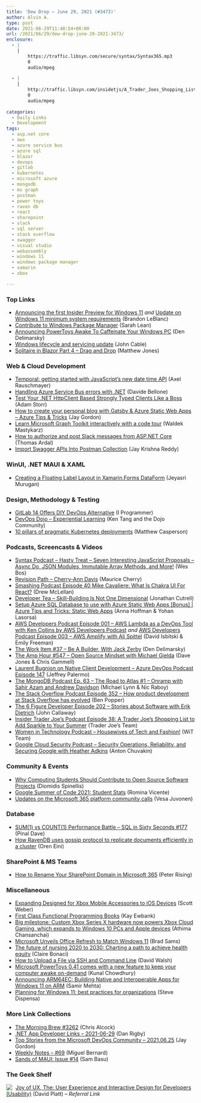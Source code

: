 ```yaml
---
title: 'Dew Drop – June 29, 2021 (#3473)'
author: Alvin A.
type: post
date: 2021-06-29T11:48:54+00:00
url: /2021/06/29/dew-drop-june-29-2021-3473/
enclosure:
  - |
    |
        https://traffic.libsyn.com/secure/syntax/Syntax365.mp3
        0
        audio/mpeg
        
  - |
    |
        http://traffic.libsyn.com/insidetjs/A_Trader_Joes_Shopping_List_to_Add_Sparkle_to_Your_Summer.mp3
        0
        audio/mpeg
        
categories:
  - Daily Links
  - Development
tags:
  - asp.net core
  - aws
  - azure service bus
  - azure sql
  - blazor
  - devops
  - gitlab
  - kubernetes
  - microsoft azure
  - mongodb
  - ms graph
  - postman
  - power toys
  - raven db
  - react
  - sharepoint
  - slack
  - sql server
  - stack overflow
  - swagger
  - visual studio
  - webassembly
  - windows 11
  - windows package manager
  - xamarin
  - xbox

---
```

### <a name="top"></a>Top Links

  * <a href="https://blogs.windows.com/windows-insider/2021/06/28/announcing-the-first-insider-preview-for-windows-11/?WT.mc_id=WD-MVP-4025064" target="_blank" rel="noopener">Announcing the first Insider Preview for Windows 11</a> _and_ <a href="https://blogs.windows.com/windows-insider/2021/06/28/update-on-windows-11-minimum-system-requirements/?WT.mc_id=WD-MVP-4025064" target="_blank" rel="noopener">Update on Windows 11 minimum system requirements</a> (Brandon LeBlanc)
  * <a href="https://techcommunity.microsoft.com/t5/itops-talk-blog/contribute-to-windows-package-manager/ba-p/2439406?WT.mc_id=DOP-MVP-4025064" target="_blank" rel="noopener">Contribute to Windows Package Manager</a> (Sarah Lean)
  * <a href="https://den.dev/blog/powertoys-awake/" target="_blank" rel="noopener">Announcing PowerToys Awake To Caffeinate Your Windows PC</a> (Den Delimarsky)
  * <a href="https://techcommunity.microsoft.com/t5/windows-it-pro-blog/windows-lifecycle-and-servicing-update/ba-p/2493043?WT.mc_id=DOP-MVP-4025064" target="_blank" rel="noopener">Windows lifecycle and servicing update</a> (John Cable)
  * <a href="http://feedproxy.google.com/~r/ExceptionNotFound/~3/mS19lpF2pJo/" target="_blank" rel="noopener">Solitaire in Blazor Part 4 &#8211; Drag and Drop</a> (Matthew Jones)



### <a name="web"></a>Web & Cloud Development

  * <a href="http://feedproxy.google.com/~r/2ality/~3/y77NpqiM-9A/temporal-api.html" target="_blank" rel="noopener">Temporal: getting started with JavaScript’s new date time API</a> (Axel Rauschmayer)
  * <a href="https://www.code4it.dev/blog/azure-service-bus-errors" target="_blank" rel="noopener">Handling Azure Service Bus errors with .NET</a> (Davide Bellone)
  * <a href="http://feedproxy.google.com/~r/WestDiscGolf/~3/ctc4cfIegV8/test-your-dotnet-httpclient-based-strongly-typed-clients-like-a-boss" target="_blank" rel="noopener">Test Your .NET HttpClient Based Strongly Typed Clients Like a Boss</a> (Adam Storr)
  * <a href="https://devblogs.microsoft.com/devops/how-to-create-your-personal-blog-with-gatsby-azure-static-web-apps-azure-tips-tricks/?WT.mc_id=DOP-MVP-4025064" target="_blank" rel="noopener">How to create your personal blog with Gatsby & Azure Static Web Apps – Azure Tips & Tricks</a> (Jay Gordon)
  * <a href="https://techcommunity.microsoft.com/t5/microsoft-365-pnp-blog/learn-microsoft-graph-toolkit-interactively-with-a-code-tour/ba-p/2492612?WT.mc_id=DOP-MVP-4025064" target="_blank" rel="noopener">Learn Microsoft Graph Toolkit interactively with a code tour</a> (Waldek Mastykarz)
  * <a href="https://blog.elmah.io/how-to-authorize-and-post-slack-messages-from-asp-net-core/" target="_blank" rel="noopener">How to authorize and post Slack messages from ASP.NET Core </a> (Thomas Ardal)
  * <a href="https://www.c-sharpcorner.com/article/import-swagger-apis-into-postman-collection/" target="_blank" rel="noopener">Import Swagger APIs Into Postman Collection</a> (Jay Krishna Reddy)



### <a name="silverlight"></a>WinUI, .NET MAUI & XAML

  * <a href="https://www.syncfusion.com/blogs/post/creating-a-floating-label-layout-in-xamarin-forms-dataform.aspx" target="_blank" rel="noopener">Creating a Floating Label Layout in Xamarin.Forms DataForm</a> (Jeyasri Murugan)



### <a name="design"></a>Design, Methodology & Testing

  * <a href="http://www.i-programmer.info/news/90-tools/14675-gitlab-14-offers-diy-devops-alternative.html" target="_blank" rel="noopener">GitLab 14 Offers DIY DevOps Alternative</a> (I Programmer)
  * <a href="https://devblogs.microsoft.com/devops/devops-dojo-experiential-learning/?WT.mc_id=DOP-MVP-4025064" target="_blank" rel="noopener">DevOps Dojo – Experiential Learning</a> (Ken Tang and the Dojo Community)
  * <a href="http://feedproxy.google.com/~r/OctopusDeploy/~3/oM_0K1udTxI/10-pillars-kubernetes-deployments" target="_blank" rel="noopener">10 pillars of pragmatic Kubernetes deployments</a> (Matthew Casperson)



### <a name="podcasts"></a>Podcasts, Screencasts & Videos

  * <a href="https://traffic.libsyn.com/secure/syntax/Syntax365.mp3" target="_blank" rel="noopener">Syntax Podcast &#8211; Hasty Treat &#8211; Seven Interesting JavaScript Proposals &#8211; Async Do, JSON Modules, Immutable Array Methods, and More!</a> (Wes Bos)
  * <a href="https://revisionpath.com/cherry-ann-davis" target="_blank" rel="noopener">Revision Path &#8211; Cherry-Ann Davis</a> (Maurice Cherry)
  * <a href="https://smashingmagazine.com/2021/06/smashing-podcast-episode-40/" target="_blank" rel="noopener">Smashing Podcast Episode 40 Mike Cavaliere: What Is Chakra UI For React?</a> (Drew McLellan)
  * <a href="http://www.developertea.com" target="_blank" rel="noopener">Developer Tea &#8211; Skill-Building Is Not One Dimensional</a> (Jonathan Cutrell)
  * <a href="https://channel9.msdn.com/Series/Azure-Tips-and-Tricks-Static-Web-Apps/Setup-Azure-SQL-Database-to-use-with-Azure-Static-Web-Apps-Bonus-Azure-Tips-and-Tricks?WT.mc_id=DOP-MVP-4025064" target="_blank" rel="noopener">Setup Azure SQL Database to use with Azure Static Web Apps [Bonus] | Azure Tips and Tricks: Static Web Apps</a> (Anna Hoffman & Yohan Lasorsa)
  * <a href="https://soundcloud.com/user-457079642/episode-001-aws-lambda-as-a-devops-tool-with-ken-collins" target="_blank" rel="noopener">AWS Developers Podcast Episode 001 &#8211; AWS Lambda as a DevOps Tool with Ken Collins by AWS Developers Podcast</a> _and_ <a href="https://soundcloud.com/user-457079642/episode-003-aws-amplify-with-ali-spittel" target="_blank" rel="noopener">AWS Developers Podcast Episode 003 &#8211; AWS Amplify with Ali Spittel</a> (David Isbitski & Emily Freeman)
  * <a href="https://theworkitem.com/blog/be-a-builder-jack-zerby/" target="_blank" rel="noopener">The Work Item #37 &#8211; Be A Builder, With Jack Zerby</a> (Den Delimarsky)
  * <a href="http://feedproxy.google.com/~r/TheAmpHour/~3/rrVWs4qC9gQ/" target="_blank" rel="noopener">The Amp Hour #547 – Open Source Mindset with Michael Gielda</a> (Dave Jones & Chris Gammell)
  * <a href="http://azuredevopspodcast.clear-measure.com/laurent-bugnion-on-native-client-development-episode-147" target="_blank" rel="noopener">Laurent Bugnion on Native Client Development &#8211; Azure DevOps Podcast Episode 147</a> (Jeffrey Palermo)
  * <a href="http://www.youtube.com/watch?v=FqhAB7nH6hE" target="_blank" rel="noopener">The MongoDB Podcast Ep. 63 &#8211; The Road to Atlas #1 &#8211; Onramp with Sahir Azam and Andrew Davidson</a> (Michael Lynn & Nic Raboy)
  * <a href="https://stackoverflow.blog/2021/06/29/episode-352-how-product-development-at-stack-overflow-has-evolved/" target="_blank" rel="noopener">The Stack Overflow Podcast Episode 352 &#8211; How product development at Stack Overflow has evolved</a> (Ben Popper)
  * <a href="https://6figuredev.com/podcast/episode-202-stories-about-software-with-erik-dietrich/" target="_blank" rel="noopener">The 6 Figure Developer Episode 202 – Stories about Software with Erik Dietrich</a> (John Callaway)
  * <a href="http://traffic.libsyn.com/insidetjs/A_Trader_Joes_Shopping_List_to_Add_Sparkle_to_Your_Summer.mp3" target="_blank" rel="noopener">Insider Trader Joe&#8217;s Podcast Episode 38: A Trader Joe&#8217;s Shopping List to Add Sparkle to Your Summer</a> (Trader Joe&#8217;s Team)
  * <a href="https://anchor.fm/witdc/episodes/Housewives-of-Tech-and-Fashion-e13j6hk" target="_blank" rel="noopener">Women in Technology Podcast &#8211; Housewives of Tech and Fashion!</a> (WiT Team)
  * <a href="https://cloudsecuritypodcast.libsyn.com/security-operations-reliability-and-securing-google-with-heather-adkins" target="_blank" rel="noopener">Google Cloud Security Podcast &#8211; Security Operations, Reliability, and Securing Google with Heather Adkins</a> (Anton Chuvakin)



### <a name="events"></a>Community & Events

  * <a href="https://cacm.acm.org/magazines/2021/7/253459-why-computing-students-should-contribute-to-open-source-software-projects/fulltext" target="_blank" rel="noopener">Why Computing Students Should Contribute to Open Source Software Projects</a> (Diomidis Spinellis)
  * <a href="http://feedproxy.google.com/~r/GoogleOpenSourceBlog/~3/Gq7bt5Xj5NQ/google-summer-of-code-2021-student-stats.html" target="_blank" rel="noopener">Google Summer of Code 2021: Student Stats</a> (Romina Vicente)
  * <a href="https://techcommunity.microsoft.com/t5/microsoft-365-pnp-blog/updates-on-the-microsoft-365-platform-community-calls/ba-p/2492702?WT.mc_id=DOP-MVP-4025064" target="_blank" rel="noopener">Updates on the Microsoft 365 platform community calls</a> (Vesa Juvonen)



### <a name="sql"></a>Database

  * <a href="https://blog.sqlauthority.com/2021/06/29/sum1-vs-count1-performance-battle-sql-in-sixty-seconds-177/?utm_source=rss&utm_medium=rss&utm_campaign=sum1-vs-count1-performance-battle-sql-in-sixty-seconds-177" target="_blank" rel="noopener">SUM(1) vs COUNT(1) Performance Battle – SQL in Sixty Seconds #177</a> (Pinal Dave)
  * <a href="http://feedproxy.google.com/~r/AyendeRahien/~3/dwdaBWIQrns/how-ravendb-uses-gossip-protocol-to-replicate-documents-efficiently-in-a-cluster" target="_blank" rel="noopener">How RavenDB uses gossip protocol to replicate documents efficiently in a cluster</a> (Oren Eini)



### <a name="sp"></a>SharePoint & MS Teams

  * <a href="https://petri.com/how-to-rename-your-sharepoint-domain-in-microsoft-365" target="_blank" rel="noopener">How to Rename Your SharePoint Domain in Microsoft 365</a> (Peter Rising)



### <a name="misc"></a>Miscellaneous

  * <a href="https://news.xbox.com/en-us/2021/06/28/expanding-designed-for-xbox-mobile-accessories/" target="_blank" rel="noopener">Expanding Designed for Xbox Mobile Accessories to iOS Devices</a> (Scott Weber)
  * <a href="http://www.i-programmer.info/professional-programmer/programmers-bookshelf/14676-first-class-functional-programming-books-.html" target="_blank" rel="noopener">First Class Functional Programming Books</a> (Kay Ewbank)
  * <a href="https://blogs.windows.com/windowsexperience/2021/06/28/big-milestone-custom-xbox-series-x-hardware-now-powers-xbox-cloud-gaming-which-expands-to-windows-10-pcs-and-apple-devices/?WT.mc_id=WD-MVP-4025064" target="_blank" rel="noopener">Big milestone: Custom Xbox Series X hardware now powers Xbox Cloud Gaming, which expands to Windows 10 PCs and Apple devices</a> (Athima Chansanchai)
  * <a href="https://petri.com/microsoft-unveils-office-refresh-to-match-windows-11" target="_blank" rel="noopener">Microsoft Unveils Office Refresh to Match Windows 11</a> (Brad Sams)
  * <a href="https://techcommunity.microsoft.com/t5/healthcare-and-life-sciences/the-future-of-nursing-2020-to-2030-charting-a-path-to-achieve/ba-p/2493262?WT.mc_id=DOP-MVP-4025064" target="_blank" rel="noopener">The future of nursing 2020 to 2030: Charting a path to achieve health equity</a> (Claire Bonaci)
  * <a href="https://davidwalsh.name/upload-ssh" target="_blank" rel="noopener">How to Upload a File via SSH and Command Line</a> (David Walsh)
  * <a href="http://feedproxy.google.com/~r/kunal2383/~3/1Azym4uWrqU/powertoys-0.41-for-windows.html" target="_blank" rel="noopener">Microsoft PowerToys 0.41 comes with a new feature to keep your computer awake on-demand</a> (Kunal Chowdhury)
  * <a href="https://blogs.windows.com/windowsdeveloper/2021/06/28/announcing-arm64ec-building-native-and-interoperable-apps-for-windows-11-on-arm/?WT.mc_id=WD-MVP-4025064" target="_blank" rel="noopener">Announcing ARM64EC: Building Native and Interoperable Apps for Windows 11 on ARM</a> (Samir Mehta)
  * <a href="https://techcommunity.microsoft.com/t5/windows-it-pro-blog/planning-for-windows-11-best-practices-for-organizations/ba-p/2493081?WT.mc_id=DOP-MVP-4025064" target="_blank" rel="noopener">Planning for Windows 11: best practices for organizations</a> (Steve Dispensa)



### <a name="links"></a>More Link Collections

  * <a href="http://feedproxy.google.com/~r/ReflectivePerspective/~3/TmVukTJFKS4/" target="_blank" rel="noopener">The Morning Brew #3262</a> (Chris Alcock)
  * <a href="https://links.danrigby.com/2021/06/app-developer-links-2021-06-29/" target="_blank" rel="noopener">.NET App Developer Links &#8211; 2021-06-29</a> (Dan Rigby)
  * <a href="https://devblogs.microsoft.com/devops/top-stories-from-the-microsoft-devops-community-2021-06-25/?WT.mc_id=DOP-MVP-4025064" target="_blank" rel="noopener">Top Stories from the Microsoft DevOps Community – 2021.06.25</a> (Jay Gordon)
  * <a href="https://blog.miguelbernard.com/weekly-notes-69/" target="_blank" rel="noopener">Weekly Notes &#8211; #69</a> (Miguel Bernard)
  * <a href="https://www.telerik.com/blogs/sands-maui-issue-14" target="_blank" rel="noopener">Sands of MAUI: Issue #14</a> (Sam Basu)



### <a name="shelf"></a>The Geek Shelf

<a href="https://www.amazon.com/dp/013427671X/?tag=amavin-20" target="_blank" rel="noopener"><img decoding="async" align="left" style="margin: 0px 5px 0px 0px; border: 0px currentcolor; border-image: none; float: left; display: inline; background-image: none;" src="https://m.media-amazon.com/images/I/41xVnZ97W4L._SS135_.jpg" border="0" /></a>&nbsp;<a href="https://www.amazon.com/dp/013427671X/?tag=amavin-20" target="_blank" rel="noopener">Joy of UX, The: User Experience and Interactive Design for Developers (Usability)</a> (David Platt) _&#8211; Referral Link_
